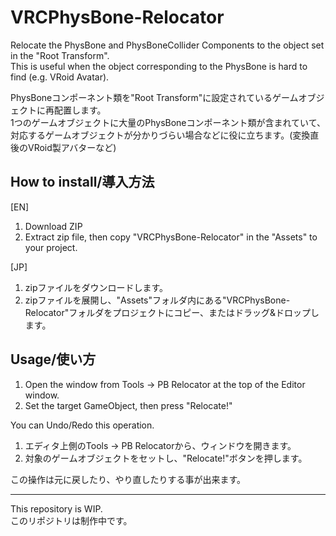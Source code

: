 # VRCPhysBone-Relocator
Relocate the PhysBone and PhysBoneCollider Components to the object set in the "Root Transform".\
This is useful when the object corresponding to the PhysBone is hard to find (e.g. VRoid Avatar).

PhysBoneコンポーネント類を\"Root Transform\"に設定されているゲームオブジェクトに再配置します。\
1つのゲームオブジェクトに大量のPhysBoneコンポーネント類が含まれていて、対応するゲームオブジェクトが分かりづらい場合などに役に立ちます。(変換直後のVRoid製アバターなど)

## How to install/導入方法
[EN]
1. Download ZIP
2. Extract zip file, then copy "VRCPhysBone-Relocator" in the "Assets" to your project.

[JP]
1. zipファイルをダウンロードします。
2. zipファイルを展開し、"Assets"フォルダ内にある"VRCPhysBone-Relocator"フォルダをプロジェクトにコピー、またはドラッグ&ドロップします。

## Usage/使い方
1. Open the window from Tools → PB Relocator at the top of the Editor window.
2. Set the target GameObject, then press "Relocate!"

You can Undo/Redo this operation.

1. エディタ上側のTools → PB Relocatorから、ウィンドウを開きます。
2. 対象のゲームオブジェクトをセットし、"Relocate!"ボタンを押します。

この操作は元に戻したり、やり直したりする事が出来ます。

---

This repository is WIP.\
このリポジトリは制作中です。
